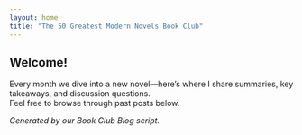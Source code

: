 ```yaml
---
layout: home
title: "The 50 Greatest Modern Novels Book Club"
---
```


## Welcome!

Every month we dive into a new novel—here’s where I share summaries, key takeaways, and discussion questions.  
Feel free to browse through past posts below.

_Generated by our Book Club Blog script._
